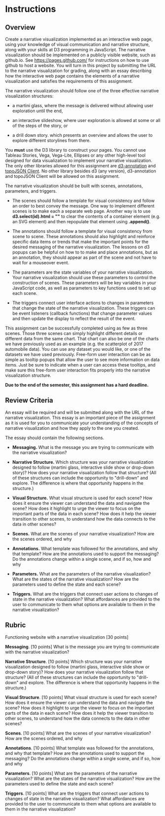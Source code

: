 # Instructions
## Overview

Create a narrative visualization implemented as an interactive web page, using your knowledge of visual communication and narrative structure, along with your skills at D3 programming in JavaScript. The narrative visualization should be implemented on a publicly visible website, such as github.io. See https://pages.github.com/ for instructions on how to use github to host a website. You will turn in this project by submitting the URL to the narrative visualization for grading, along with an essay describing how the interactive web page contains the elements of a narrative visualization and satisfies the requirements of this assignment.

The narrative visualization should follow one of the three effective narrative visualization structures:

* a martini glass, where the message is delivered without allowing user exploration until the end,

* an interactive slideshow, where user exploration is allowed at some or all of the steps of the story, or

* a drill down story. which presents an overview and allows the user to explore different storylines from there.

You **must** use the D3 library to construct your pages. You cannot use Tableau Stories, Vega, Vega-Lite, Ellipses or any other high-level tool designed for data visualization to implement your narrative visualization. The only other libraries allowed for this assignment are [d3-annotation](https://d3-annotation.susielu.com/) and [topoJSON Client](https://github.com/topojson/topojson-client). No other library besides d3 (any version), d3-annotation and topoJSON Client will be allowed on this assignment.

The narrative visualization should be built with scenes, annotations, parameters, and triggers.

* The scenes should follow a template for visual consistency and follow an order to best convey the message. One way to implement different scenes is to make each a separate web page. Another way is to use **d3.select(id).html = ""** to clear the contents of a container element (e.g. an SVG element) and then repopulate that element using **.append()**.

* The annotations should follow a template for visual consistency from scene to scene. These annotations should also highlight and reinforce specific data items or trends that make the important points for the desired messaging of the narrative visualization. The lessons on d3 popups can be helpful on how to to make and place annotations, but as an annotation, they should appear as part of the scene and not have to wait for a mouseover event.

* The parameters are the state variables of your narrative visualization. Your narrative visualization should use these parameters to control the construction of scenes. These parameters will be key variables in your JavaScript code, as well as parameters to key functions used to set up each scene.

* The triggers connect user interface actions to changes in parameters that change the state of the narrative visualization. These triggers can be event listeners (callback functions) that change parameter values and then update the display to reflect the result of the event.

This assignment can be successfully completed using as few as three scenes. Those three scenes can simply highlight different details or different data from the same chart. That chart can also be one of the charts we have previously used as an example (e.g. the scatterplot of 2017 automobile data). You can use any dataset you would like, or one of the datasets we have used previously. Free-form user interaction can be as simple as tooltip popups that allow the user to see more information on data items. Just be sure to indicate when a user can access these tooltips, and make sure this free-form user interaction fits properly into the narrative visualization structure.

**Due to the end of the semester, this assignment has a hard deadline.**
## Review Criteria


An essay will be required and will be submitted along with the URL of the narrative visualization. This essay is an important piece of the assignment as it is used for you to communicate your understanding of the concepts of narrative visualization and how they apply to the one you created.

The essay should contain the following sections.

* **Messaging.** What is the message you are trying to communicate with the narrative visualization?

* **Narrative Structure.** Which structure was your narrative visualization designed to follow (martini glass, interactive slide show or drop-down story)? How does your narrative visualization follow that structure? (All of these structures can include the opportunity to "drill-down" and explore. The difference is where that opportunity happens in the structure.)

* **Visual Structure.** What visual structure is used for each scene? How does it ensure the viewer can understand the data and navigate the scene? How does it highlight to urge the viewer to focus on the important parts of the data in each scene? How does it help the viewer transition to other scenes, to understand how the data connects to the data in other scenes?

* **Scenes.** What are the scenes of your narrative visualization?  How are the scenes ordered, and why

* **Annotations.** What template was followed for the annotations, and why that template? How are the annotations used to support the messaging? Do the annotations change within a single scene, and if so, how and why

* **Parameters.** What are the parameters of the narrative visualization? What are the states of the narrative visualization? How are the parameters used to define the state and each scene?

* **Triggers.** What are the triggers that connect user actions to changes of state in the narrative visualization? What affordances are provided to the user to communicate to them what options are available to them in the narrative visualization?

## Rubric

Functioning website with a narrative visualization [30 points]

**Messaging**. [10 points] What is the message you are trying to communicate with the narrative visualization?

**Narrative Structure**. [10 points] Which structure was your narrative visualization designed to follow (martini glass, interactive slide show or drop-down story)? How does your narrative visualization follow that structure? (All of these structures can include the opportunity to "drill-down" and explore. The difference is where that opportunity happens in the structure.)

**Visual Structure**. [10 points] What visual structure is used for each scene? How does it ensure the viewer can understand the data and navigate the scene? How does it highlight to urge the viewer to focus on the important parts of the data in each scene? How does it help the viewer transition to other scenes, to understand how the data connects to the data in other scenes?

**Scenes**. [10 points] What are the scenes of your narrative visualization?  How are the scenes ordered, and why

**Annotations**. [10 points] What template was followed for the annotations, and why that template? How are the annotations used to support the messaging? Do the annotations change within a single scene, and if so, how and why

**Parameters**. [10 points] What are the parameters of the narrative visualization? What are the states of the narrative visualization? How are the parameters used to define the state and each scene?

**Triggers**. [10 points] What are the triggers that connect user actions to changes of state in the narrative visualization? What affordances are provided to the user to communicate to them what options are available to them in the narrative visualization?